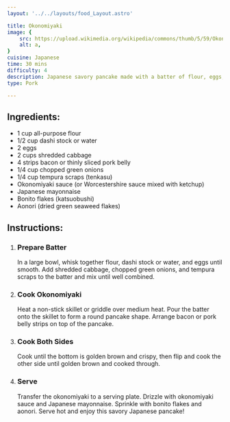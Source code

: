 ```yaml
---
layout: '../../layouts/food_Layout.astro'

title: Okonomiyaki
image: {
    src: https://upload.wikimedia.org/wikipedia/commons/thumb/5/59/Okonomiyaki_001.jpg/1200px-Okonomiyaki_001.jpg,
    alt: a,
}
cuisine: Japanese
time: 30 mins
difficulty: 4
description: Japanese savory pancake made with a batter of flour, eggs, shredded cabbage, and various toppings like pork belly slices.
type: Pork

---
```

<div class="recipe-container">
    <div class="ingredients">
        <h2>Ingredients:</h2>
        <ul>
            <li>1 cup all-purpose flour</li>
            <li>1/2 cup dashi stock or water</li>
            <li>2 eggs</li>
            <li>2 cups shredded cabbage</li>
            <li>4 strips bacon or thinly sliced pork belly</li>
            <li>1/4 cup chopped green onions</li>
            <li>1/4 cup tempura scraps (tenkasu)</li>
            <li>Okonomiyaki sauce (or Worcestershire sauce mixed with ketchup)</li>
            <li>Japanese mayonnaise</li>
            <li>Bonito flakes (katsuobushi)</li>
            <li>Aonori (dried green seaweed flakes)</li>
        </ul>
    </div>
    <div class="instructions">
        <h2>Instructions:</h2>
        <ol>
            <li><h3>Prepare Batter</h3>
                In a large bowl, whisk together flour, dashi stock or water, and eggs until smooth. Add shredded cabbage, chopped green onions, and tempura scraps to the batter and mix until well combined.
            </li>
            <li><h3>Cook Okonomiyaki</h3>
                Heat a non-stick skillet or griddle over medium heat. Pour the batter onto the skillet to form a round pancake shape. Arrange bacon or pork belly strips on top of the pancake.
            </li>
            <li><h3>Cook Both Sides</h3>
                Cook until the bottom is golden brown and crispy, then flip and cook the other side until golden brown and cooked through.
            </li>
            <li><h3>Serve</h3>
                Transfer the okonomiyaki to a serving plate. Drizzle with okonomiyaki sauce and Japanese mayonnaise. Sprinkle with bonito flakes and aonori. Serve hot and enjoy this savory Japanese pancake!
            </li>
        </ol>
    </div>
</div>
